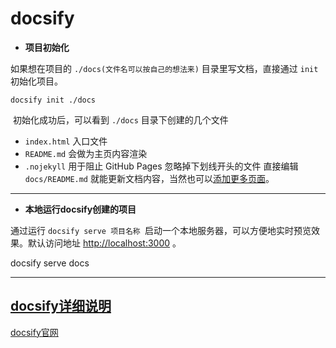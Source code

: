 # docsify

* **项目初始化**

 如果想在项目的 `./docs(文件名可以按自己的想法来)` 目录里写文档，直接通过 `init` 初始化项目。 

 ``````终端
docsify init ./docs
 ``````

​	 初始化成功后，可以看到 `./docs` 目录下创建的几个文件 

- `index.html` 入口文件
- `README.md` 会做为主页内容渲染
- `.nojekyll` 用于阻止 GitHub Pages 忽略掉下划线开头的文件 直接编辑 `docs/README.md` 就能更新文档内容，当然也可以[添加更多页面](https://link.juejin.cn/?target=https%3A%2F%2Fdocsify.js.org%2F%23%2Fzh-cn%2Fmore-pages)。 

---

* **本地运行docsify创建的项目**

 通过运行 ``docsify serve 项目名称 ``启动一个本地服务器，可以方便地实时预览效果。默认访问地址 [http://localhost:3000](https://link.juejin.cn/?target=http%3A%2F%2Flocalhost%3A3000%2F) 。 

 docsify serve docs 

---

## [docsify详细说明](https://juejin.cn/post/7054199025288871944)  
   [docsify官网](https://docsify.js.org/#/)



